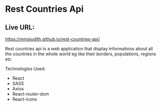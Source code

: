 # Rest Countries Api

## Live URL:

   https://mmajudith.github.io/rest-countries-api/

Rest countries api is a web application that display informations about all the countries in the whole world eg like their borders, populations, regions etc

Technologies Used:

- React
- SASS
- Axios
- React-router-dom
- React-icons